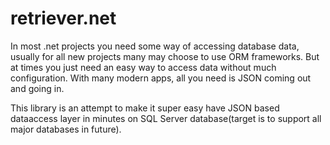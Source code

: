 # retriever.net
In most .net projects you need some way of accessing database data, usually for all new projects many may choose to use ORM frameworks. But at times you just need an easy way to access data without much configuration. With many modern apps, all you need is JSON coming out and going in.

This library is an attempt to make it super easy have JSON based dataaccess layer in minutes on SQL Server database(target is to support all major databases in future).

